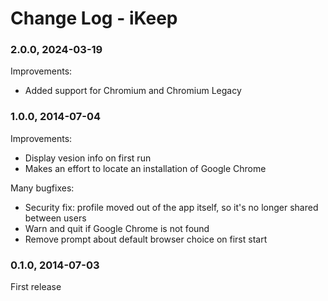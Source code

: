 # Change Log - iKeep

### 2.0.0, 2024-03-19

Improvements:

-   Added support for Chromium and Chromium Legacy

### 1.0.0, 2014-07-04

Improvements:

-   Display vesion info on first run
-   Makes an effort to locate an installation of Google Chrome

Many bugfixes:

-   Security fix: profile moved out of the app itself, so it's no longer shared between users
-   Warn and quit if Google Chrome is not found
-   Remove prompt about default browser choice on first start

### 0.1.0, 2014-07-03

First release

